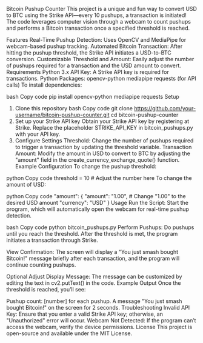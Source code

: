 Bitcoin Pushup Counter
This project is a unique and fun way to convert USD to BTC using the Strike API—every 10 pushups, a transaction is initiated! 
The code leverages computer vision through a webcam to count pushups and performs a Bitcoin transaction once a specified threshold is reached.

Features
Real-Time Pushup Detection: Uses OpenCV and MediaPipe for webcam-based pushup tracking.
Automated Bitcoin Transaction: After hitting the pushup threshold, the Strike API initiates a USD-to-BTC conversion.
Customizable Threshold and Amount: Easily adjust the number of pushups required for a transaction and the USD amount to convert.
Requirements
Python 3.x
API Key: A Strike API key is required for transactions.
Python Packages:
opencv-python
mediapipe
requests (for API calls)
To install dependencies:

bash
Copy code
pip install opencv-python mediapipe requests
Setup
1. Clone this repository
bash
Copy code
git clone https://github.com/your-username/bitcoin-pushup-counter.git
cd bitcoin-pushup-counter
2. Set up your Strike API key
Obtain your Strike API key by registering at Strike.
Replace the placeholder STRIKE_API_KEY in bitcoin_pushups.py with your API key.
3. Configure Settings
Threshold: Change the number of pushups required to trigger a transaction by updating the threshold variable.
Transaction Amount: Modify the amount in USD to convert to BTC by adjusting the "amount" field in the create_currency_exchange_quote() function.
Example Configuration
To change the pushup threshold:

python
Copy code
threshold = 10  # Adjust the number here
To change the amount of USD:

python
Copy code
"amount": {
    "amount": "1.00",  # Change "1.00" to the desired USD amount
    "currency": "USD"
}
Usage
Run the Script: Start the program, which will automatically open the webcam for real-time pushup detection.

bash
Copy code
python bitcoin_pushups.py
Perform Pushups: Do pushups until you reach the threshold. After the threshold is met, the program initiates a transaction through Strike.

View Confirmation: The screen will display a "You just smash bought Bitcoin!" message briefly after each transaction, and the program will continue counting pushups.

Optional
Adjust Display Message: The message can be customized by editing the text in cv2.putText() in the code.
Example Output
Once the threshold is reached, you’ll see:

Pushup count: [number] for each pushup.
A message "You just smash bought Bitcoin!" on the screen for 2 seconds.
Troubleshooting
Invalid API Key: Ensure that you enter a valid Strike API key; otherwise, an "Unauthorized" error will occur.
Webcam Not Detected: If the program can’t access the webcam, verify the device permissions.
License
This project is open-source and available under the MIT License.

